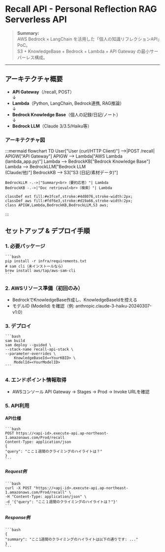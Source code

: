 # Recall API - Personal Reflection RAG Serverless API

> **Summary:**  
> AWS Bedrock × LangChain を活用した「個人の知識リフレクションAPI」PoC。  
> S3 + KnowledgeBase + Bedrock + Lambda + API Gateway の最小サーバーレス構成。

---

## アーキテクチャ概要

- **API Gateway**（/recall, POST）  
  ↓  
- **Lambda**（Python, LangChain, Bedrock連携, RAG推論）  
  ↓  
- **Bedrock Knowledge Base**（個人の記録/日記/ノート）  
  ↓  
- **Bedrock LLM**（Claude 3/3.5/Haiku等）

### アーキテクチャ図

:::mermaid
flowchart TD
    User["User (curl/HTTP Client)"]
        -->|POST /recall| APIGW["API Gateway"]
    APIGW --> Lambda["AWS Lambda<br> (lambda_app.py)"]
    Lambda --> BedrockKB["Bedrock Knowledge Base"]
    Lambda --> BedrockLLM["Bedrock LLM<br> (Claude/他)"]
    BedrockKB --> S3["S3 (日記/素材データ)"]

    BedrockLLM -.->|"Summary<br>（要約応答）"| Lambda
    BedrockKB -.->|"Doc retrieval<br>（検索）"| Lambda

    classDef ext fill:#e3fcef,stroke:#4d8076,stroke-width:2px;
    classDef aws fill:#fdf6e3,stroke:#d19a66,stroke-width:2px;
    class APIGW,Lambda,BedrockKB,BedrockLLM,S3 aws;
:::

## セットアップ & デプロイ手順

### 1. 必要パッケージ

    ```bash
    pip install -r infra/requirements.txt
    # sam cli（未インストールなら）
    brew install aws/tap/aws-sam-cli
    ```

### 2. AWSリソース準備（初回のみ）

- BedrockでKnowledgeBase作成し、KnowledgeBaseIdを控える
- モデルID (ModelId) を確認（例: anthropic.claude-3-haiku-20240307-v1:0）

### 3. デプロイ

    ```bash
    sam build
    sam deploy --guided \
    --stack-name recall-api-stack \
    --parameter-overrides \
        KnowledgeBaseId=<YourKBID> \
        ModelId=<YourModelID>
    ```

### 4. エンドポイント情報取得

- AWSコンソール API Gateway → Stages → Prod → Invoke URLを確認

### 5. API利用

#### API仕様

    ```bash
    POST https://<api-id>.execute-api.ap-northeast-1.amazonaws.com/Prod/recall
    Content-Type: application/json
    {
    "query": "ここ１週間のクライミングのハイライトは？"
    }
    ```

##### Request例

    ```bash
    curl -X POST "https://<api-id>.execute-api.ap-northeast-1.amazonaws.com/Prod/recall" \
    -H "Content-Type: application/json" \
    -d '{"query": "ここ１週間のクライミングのハイライトは？"}'
    ```

##### Response例

    ```bash
    {
    "summary": "ここ1週間のクライミングのハイライトは以下の通りです: ..."
    }
    ```
